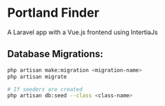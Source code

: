 # Portland Finder

A Laravel app with a Vue.js frontend using IntertiaJs

## Database Migrations:

```bash
php artisan make:migration <migration-name>
php artisan migrate

# If seeders are created
php artisan db:seed --class <class-name>
```
